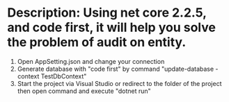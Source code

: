 # Description: Using net core 2.2.5, and code first, it will help you solve the problem of audit on entity.
1. Open AppSetting.json and change your connection
2. Generate database with "code first" by command "update-database -context TestDbContext"
3. Start the project via Visual Studio or redirect to  the folder of the project then open command and execute "dotnet run"
